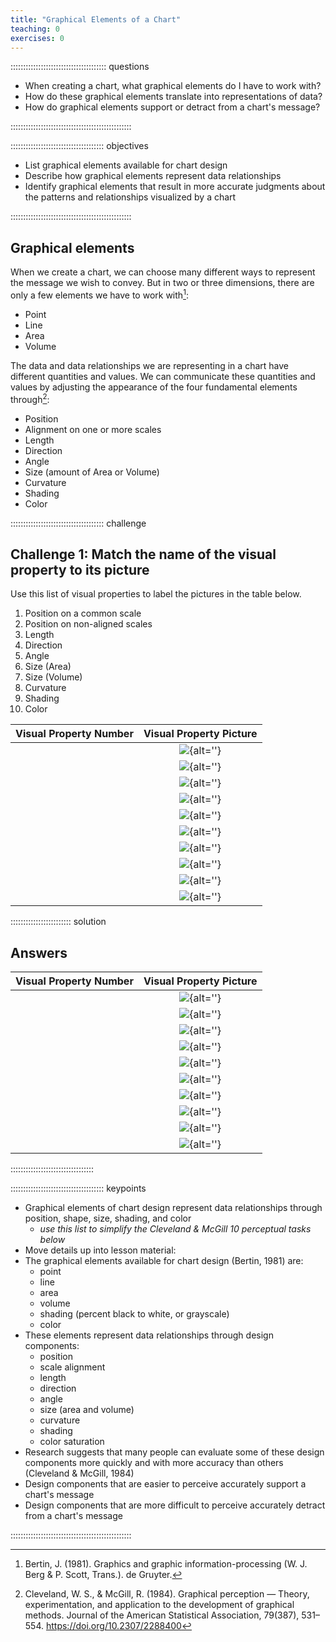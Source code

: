 ```yaml
---
title: "Graphical Elements of a Chart"
teaching: 0
exercises: 0
---
```


:::::::::::::::::::::::::::::::::::::: questions

- When creating a chart, what graphical elements do I have to work with?
- How do these graphical elements translate into representations of data?
- How do graphical elements support or detract from a chart's message?

::::::::::::::::::::::::::::::::::::::::::::::::

::::::::::::::::::::::::::::::::::::: objectives

- List graphical elements available for chart design
- Describe how graphical elements represent data relationships
- Identify graphical elements that result in more accurate judgments about the patterns and relationships visualized by a chart

::::::::::::::::::::::::::::::::::::::::::::::::

## Graphical elements

When we create a chart, we can choose many different ways to represent the message we wish to convey. But in two or three dimensions, there are only a few elements we have to work with[^1]:

- Point
- Line
- Area
- Volume

The data and data relationships we are representing in a chart have different quantities and values. We can communicate these quantities and values by adjusting the appearance of the four fundamental elements through[^2]:

 - Position
 - Alignment on one or more scales
 - Length
 - Direction
 - Angle
 - Size (amount of Area or Volume)
 - Curvature
 - Shading
 - Color


[^1]: Bertin, J. (1981). Graphics and graphic information-processing (W. J. Berg & P. Scott, Trans.). de Gruyter.

[^2]: Cleveland, W. S., & McGill, R. (1984). Graphical perception — Theory, experimentation, and application to the development of graphical methods. Journal of the American Statistical Association, 79(387), 531–554. https://doi.org/10.2307/2288400

[^3]: Images in this challenge adapted under a [CC-BY-4.0](http://creativecommons.org/licenses/by/4.0/) license from Briney, K. (2017). "Data Visualization Camp Instructional Materials (2017)" University of Wisconsin Milwaukee Libraries Instructional Materials. https://dc.uwm.edu/lib_staff_files/4


::::::::::::::::::::::::::::::::::::: challenge

## Challenge 1: Match the name of the visual property to its picture

Use this list of visual properties to label the pictures in the table below.

1. Position on a common scale
2. Position on non-aligned scales
3. Length
4. Direction
5. Angle
6. Size (Area)
7. Size (Volume)
8. Curvature
9. Shading
10. Color

| Visual Property Number | Visual Property Picture |
|:---:|:---:|
|     | ![](fig/){alt=''} |
|     | ![](fig/){alt=''} |
|     | ![](fig/){alt=''} |
|     | ![](fig/){alt=''} |
|     | ![](fig/){alt=''} |
|     | ![](fig/){alt=''} |
|     | ![](fig/){alt=''} |
|     | ![](fig/){alt=''} |
|     | ![](fig/){alt=''} |
|     | ![](fig/){alt=''} |

:::::::::::::::::::::::: solution

## Answers

| Visual Property Number | Visual Property Picture |
|:---:|:---:|
|     | ![](fig/){alt=''} |
|     | ![](fig/){alt=''} |
|     | ![](fig/){alt=''} |
|     | ![](fig/){alt=''} |
|     | ![](fig/){alt=''} |
|     | ![](fig/){alt=''} |
|     | ![](fig/){alt=''} |
|     | ![](fig/){alt=''} |
|     | ![](fig/){alt=''} |
|     | ![](fig/){alt=''} |

:::::::::::::::::::::::::::::::::




::::::::::::::::::::::::::::::::::::: keypoints

- Graphical elements of chart design represent data relationships through position, shape, size, shading, and color
  - *use this list to simplify the Cleveland & McGill 10 perceptual tasks below*
- Move details up into lesson material:
- The graphical elements available for chart design (Bertin, 1981) are:
  - point
  - line
  - area
  - volume
  - shading (percent black to white, or grayscale)
  - color
- These elements represent data relationships through design components:
  - position
  - scale alignment
  - length
  - direction
  - angle
  - size (area and volume)
  - curvature
  - shading
  - color saturation
- Research suggests that many people can evaluate some of these design components more quickly and with more accuracy than others (Cleveland & McGill, 1984)
- Design components that are easier to perceive accurately support a chart's message
- Design components that are more difficult to perceive accurately detract from a chart's message

::::::::::::::::::::::::::::::::::::::::::::::::

[r-markdown]: https://rmarkdown.rstudio.com/
